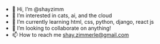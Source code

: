 - 👋 Hi, I’m @shayzimm
- 👀 I’m interested in cats, ai, and the cloud
- 🌱 I’m currently learning html, css, python, django, react js
- 💞️ I’m looking to collaborate on anything!
- 📫 How to reach me shay.zimmerle@gmail.com

<!---
shayzimm/shayzimm is a ✨ special ✨ repository because its `README.md` (this file) appears on your GitHub profile.
You can click the Preview link to take a look at your changes.
--->
